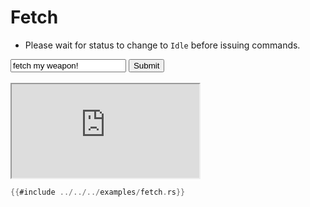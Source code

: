 # Fetch

- Please wait for status to change to `Idle` before issuing commands.
<input id="prompt" value="fetch my weapon!">
<button id="submit">Submit</button>
<br/>
<br/>
<iframe src="https://storage.googleapis.com/beet-examples/fetch/index.html" allowTransparency="true"></iframe>

<script>
function send(){
	let input = document.getElementById('prompt');
	if (input.value == "")
		return;
	const iframe = document.querySelector('iframe').contentWindow;
	iframe.postMessage(input.value, '*');
	input.value = "";
}
document.getElementById('submit').addEventListener('click', send);
document.getElementById('prompt').addEventListener('keyup', function(event) {
	if (event.key === 'Enter')
		send();
});
</script>

```rust
{{#include ../../../examples/fetch.rs}}
```